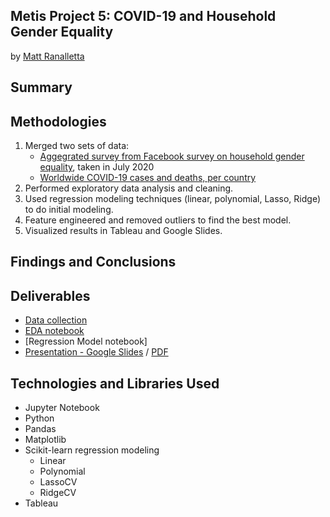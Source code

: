 ## Metis Project 5: COVID-19 and Household Gender Equality

by [Matt Ranalletta](https://www.linkedin.com/in/matthewranalletta/)

## Summary


## Methodologies

1. Merged two sets of data:
   - [Aggegrated survey from Facebook survey on household gender equality](), taken in July 2020
   - [Worldwide COVID-19 cases and deaths, per country]()
2. Performed exploratory data analysis and cleaning.
3. Used regression modeling techniques (linear, polynomial, Lasso, Ridge) to do initial modeling.
4. Feature engineered and removed outliers to find the best model.
5. Visualized results in Tableau and Google Slides.

## Findings and Conclusions



## Deliverables

- [Data collection]()
- [EDA notebook]()
- [Regression Model notebook]
- [Presentation - Google Slides](https://docs.google.com/presentation/d/1vzg987GceCEmjcfCDQ6YUQ-qbpBd01dMGILZwP2vn5E/edit?usp=sharing) / [PDF]()

## Technologies and Libraries Used

- Jupyter Notebook
- Python
- Pandas
- Matplotlib
- Scikit-learn regression modeling
   - Linear 
   - Polynomial
   - LassoCV
   - RidgeCV
- Tableau
